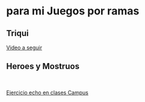 # para mi Juegos por ramas 

## Triqui 

[Video a seguir ](https://www.youtube.com/watch?v=uV8elIzCbUY&ab_channel=AlexCGDesign)

## Heroes y Mostruos

​    

[Ejercicio echo en clases Campus](heroesMostruos/Ejercicio_POO.md)